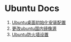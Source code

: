 # Ubuntu Docs

1. [Ubuntu桌面初始化安装配置](./ubuntu_init.md)
1. [更改ubuntu国内镜像源](./ubuntu_change_repo.md)
1. [Ubuntu防火墙设置](./ubuntu_firewall.md)



